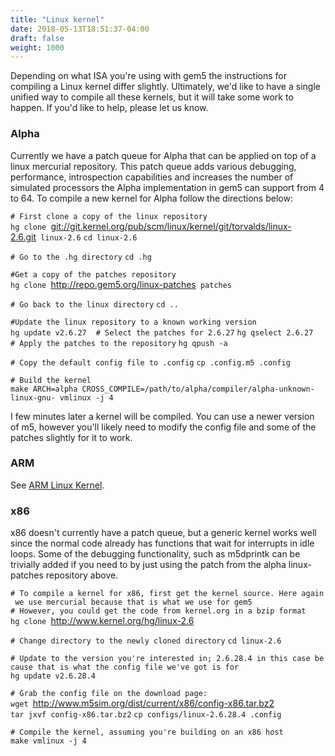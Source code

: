 ```yaml
---
title: "Linux kernel"
date: 2018-05-13T18:51:37-04:00
draft: false
weight: 1000
---
```


Depending on what ISA you're using with gem5 the instructions for
compiling a Linux kernel differ slightly. Ultimately, we'd like to have
a single unified way to compile all these kernels, but it will take some
work to happen. If you'd like to help, please let us know.

### Alpha

Currently we have a patch queue for Alpha that can be applied on top of
a linux mercurial repository. This patch queue adds various debugging,
performance, introspection capabilities and increases the number of
simulated processors the Alpha implementation in gem5 can support from 4
to 64. To compile a new kernel for Alpha follow the directions
below:

`# First clone a copy of the linux repository`
`hg clone `<git://git.kernel.org/pub/scm/linux/kernel/git/torvalds/linux-2.6.git>` linux-2.6`
`cd linux-2.6`

`# Go to the .hg directory`
`cd .hg`

`#Get a copy of the patches repository`
`hg clone `<http://repo.gem5.org/linux-patches>` patches`

`# Go back to the linux directory`
`cd ..`

`#Update the linux repository to a known working version`
`hg update v2.6.27`
` `
`# Select the patches for 2.6.27`
`hg qselect 2.6.27`
` `
`# Apply the patches to the repository`
`hg qpush -a`

`# Copy the default config file to .config`
`cp .config.m5 .config`

`# Build the kernel`
`make ARCH=alpha CROSS_COMPILE=/path/to/alpha/compiler/alpha-unknown-linux-gnu- vmlinux -j 4`

I few minutes later a kernel will be compiled. You can use a newer
version of m5, however you'll likely need to modify the config file and
some of the patches slightly for it to work.

### ARM

See [ARM Linux Kernel](ARM_Linux_Kernel "wikilink").

### x86

x86 doesn't currently have a patch queue, but a generic kernel works
well since the normal code already has functions that wait for
interrupts in idle loops. Some of the debugging functionality, such as
m5dprintk can be trivially added if you need to by just using the patch
from the alpha linux-patches repository
above.

`# To compile a kernel for x86, first get the kernel source. Here again we use mercurial because that is what we use for gem5`
`# However, you could get the code from kernel.org in a bzip format`
`hg clone `<http://www.kernel.org/hg/linux-2.6>

`# Change directory to the newly cloned directory`
`cd linux-2.6`

`# Update to the version you're interested in; 2.6.28.4 in this case because that is what the config file we've got is for`
`hg update v2.6.28.4`

`# Grab the config file on the download page:`
`wget `<http://www.m5sim.org/dist/current/x86/config-x86.tar.bz2>
`tar jxvf config-x86.tar.bz2`
`cp configs/linux-2.6.28.4 .config`

`# Compile the kernel, assuming you're building on an x86 host`
`make vmlinux -j 4`

